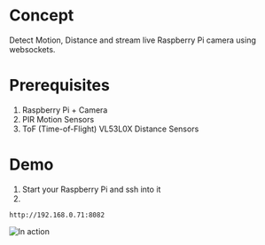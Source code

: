# Concept

Detect Motion, Distance and stream live Raspberry Pi camera using websockets.

# Prerequisites

1. Raspberry Pi + Camera
2. PIR Motion Sensors
3. ToF (Time-of-Flight) VL53L0X Distance Sensors

# Demo

1. Start your Raspberry Pi and ssh into it
2. 

```
http://192.168.0.71:8082

```

![In action](https://raw.githubusercontent.com/sensidev/pir-tof-camera-websoket-example/master/assets/images/demo.png "In action")